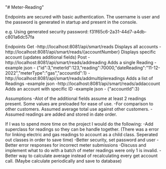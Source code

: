 "# Meter-Reading" 

Endpoints are secured with basic authentication. The username is user and the password is generated in startup and present in the console.

e.g. Using generated security password: f31f65c6-2a31-44d7-a4db-c801a6dc57fa

Endpoints
Get
-http://localhost:8081/api/smart/reads  Displays all accounts
-http://localhost:8081/api/smart/reads/{accountNumber} Displays specific account (updates additional fields)
Post
-http://localhost:8081/api/smart/reads/addreading Adds a single Reading
-example json - {"id":3,"meterId":123,"reading":70000,"dateReading":"11-12-2022","meterType":"gas","accountId":1}
-http://localhost:8081/api/smart/reads/addmultiplereadings Adds a list of Readings
-example json
-http://localhost:8081/api/smart/reads/addaccount Adds an account with specific ID
-example json - {"accountId":3}


Assumptions
-Alot of the additional fields assume at least 2 readings present. Some values are preloaded for ease of use.
-For comparison to other customers. Assumed average total use against other customers.
-Assumed readings are added and stored in date order.

If I was to spend more time on the project I would do the following:
-Add superclass for readings so they can be handle together. (There was a error for linking electric and gas readings to account as a child class. Seperated out classes in order to save time)
-Better security, set password and user
-Better error responses for incorrect meter submissions
-Discuss and implement what to do with a batch of meter readings were only 1 is invalid.
-Better way to calculate average instead of recalculating every get account call. (Maybe calculate periodically and save to database)

